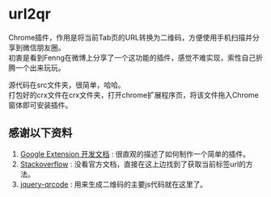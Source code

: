 url2qr
======

Chrome插件，作用是将当前Tab页的URL转换为二维码，方便使用手机扫描并分享到微信朋友圈。  
初衷是看到Fenng在微博上分享了一个这功能的插件，感觉不难实现，索性自己折腾一个出来玩玩。

源代码在src文件夹，很简单，哈哈。  
打包好的crx文件在crx文件夹，打开chrome扩展程序页，将该文件拖入Chrome窗体即可安装插件。

感谢以下资料
-----
1. [Google Extension 开发文档](http://developer.chrome.com/extensions/getstarted.html) : 很直观的描述了如何制作一个简单的插件。
2. [Stackoverflow](http://stackoverflow.com/questions/1979583/how-can-i-get-the-url-for-a-google-chrome-tab) : 没看官方文档，直接在这上边找到了获取当前标签url的方法。
3. [jquery-qrcode](https://github.com/jeromeetienne/jquery-qrcode) : 用来生成二维码的主要js代码就在这里了。


